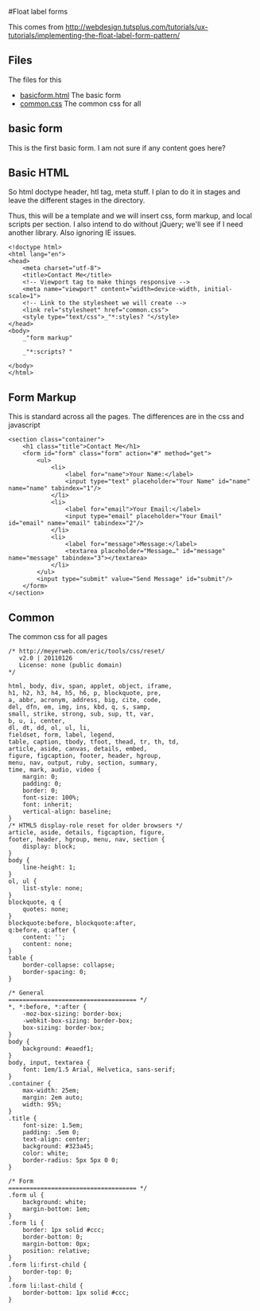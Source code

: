 #Float label forms

This comes from http://webdesign.tutsplus.com/tutorials/ux-tutorials/implementing-the-float-label-form-pattern/

## Files 

The files for this

* [basicform.html](#basic-form "save: *basic html") The basic form
* [common.css](#common "save:") The common css for all

## basic form

This is the first basic form. I am not sure if any content goes here? 



## Basic HTML

So html doctype header, htl tag, meta stuff. I plan to do it in stages and leave the different stages in the directory.

Thus, this will be a template and we will insert css, form markup, and local scripts per section. I also intend to do without jQuery; we'll see if I need another library. Also ignoring IE issues. 

    <!doctype html>
    <html lang="en">
    <head>
        <meta charset="utf-8">
        <title>Contact Me</title>
        <!-- Viewport tag to make things responsive -->
        <meta name="viewport" content="width=device-width, initial-scale=1">
        <!-- Link to the stylesheet we will create -->
        <link rel="stylesheet" href="common.css">
        <style type="text/css">_"*:styles? "</style>
    </head>
    <body>
        _"form markup"

        _"*:scripts? "

    </body>
    </html>

## Form Markup

This is standard across all the pages. The differences are in the css and javascript


    <section class="container">
        <h1 class="title">Contact Me</h1>
        <form id="form" class="form" action="#" method="get">
            <ul>
                <li>
                    <label for="name">Your Name:</label>
                    <input type="text" placeholder="Your Name" id="name" name="name" tabindex="1"/>
                </li>
                <li>
                    <label for="email">Your Email:</label>
                    <input type="email" placeholder="Your Email" id="email" name="email" tabindex="2"/>
                </li>
                <li>
                    <label for="message">Message:</label>
                    <textarea placeholder="Message…" id="message" name="message" tabindex="3"></textarea>
                </li>
            </ul>
            <input type="submit" value="Send Message" id="submit"/>
        </form>
    </section>

## Common

The common css for all pages

    /* http://meyerweb.com/eric/tools/css/reset/ 
       v2.0 | 20110126
       License: none (public domain)
    */

    html, body, div, span, applet, object, iframe,
    h1, h2, h3, h4, h5, h6, p, blockquote, pre,
    a, abbr, acronym, address, big, cite, code,
    del, dfn, em, img, ins, kbd, q, s, samp,
    small, strike, strong, sub, sup, tt, var,
    b, u, i, center,
    dl, dt, dd, ol, ul, li,
    fieldset, form, label, legend,
    table, caption, tbody, tfoot, thead, tr, th, td,
    article, aside, canvas, details, embed, 
    figure, figcaption, footer, header, hgroup, 
    menu, nav, output, ruby, section, summary,
    time, mark, audio, video {
        margin: 0;
        padding: 0;
        border: 0;
        font-size: 100%;
        font: inherit;
        vertical-align: baseline;
    }
    /* HTML5 display-role reset for older browsers */
    article, aside, details, figcaption, figure, 
    footer, header, hgroup, menu, nav, section {
        display: block;
    }
    body {
        line-height: 1;
    }
    ol, ul {
        list-style: none;
    }
    blockquote, q {
        quotes: none;
    }
    blockquote:before, blockquote:after,
    q:before, q:after {
        content: '';
        content: none;
    }
    table {
        border-collapse: collapse;
        border-spacing: 0;
    }

    /* General
    ==================================== */
    *, *:before, *:after {
        -moz-box-sizing: border-box;
        -webkit-box-sizing: border-box;
        box-sizing: border-box;
    }
    body {
        background: #eaedf1;
    }
    body, input, textarea {
        font: 1em/1.5 Arial, Helvetica, sans-serif;
    }
    .container {
        max-width: 25em;
        margin: 2em auto;
        width: 95%;
    }
    .title {
        font-size: 1.5em;
        padding: .5em 0;
        text-align: center;
        background: #323a45;
        color: white;
        border-radius: 5px 5px 0 0;
    }

    /* Form
    ==================================== */
    .form ul {
        background: white;
        margin-bottom: 1em;
    }
    .form li {
        border: 1px solid #ccc;
        border-bottom: 0;
        margin-bottom: 0px;
        position: relative;
    }
    .form li:first-child {
        border-top: 0;
    }
    .form li:last-child {
        border-bottom: 1px solid #ccc;
    }
